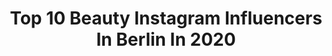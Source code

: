 ---
title: Top 10 Beauty Instagram Influencers In Berlin In 2020
description: >-
  Find top beauty Instagram influencers in Berlin in 2020. Most popular hashtags: #berlin #beauty #love #fashion.
platform: Instagram
profiles:
  - username: "cocoink"
    fullname: >-
      Berlin 💒 | Techno 🏢
    location: "Germany"
    followers: 71404
    engagement: 159
    commentsToLikes: 0.051575
    avatar: "https://scontent-lhr8-1.cdninstagram.com/v/t51.2885-19/s320x320/71036181_2387694341340721_6709203438539898880_n.jpg?_nc_ht=scontent-lhr8-1.cdninstagram.com&_nc_ohc=QqpmF7ZQer4AX-O0OHq&oh=c2af69acbeba555951439e636d892c56&oe=5EBB116E"
    verified: false
    hashtags: "#beautyberlin, #hellonailsandspa, #mattenails, #puglife"
  - username: "maryhakiki"
    fullname: >-
      Mary Hakiki
    location: "Germany"
    followers: 102933
    engagement: 442
    commentsToLikes: 0.025336
    avatar: "https://scontent-lhr8-1.cdninstagram.com/v/t51.2885-19/s320x320/92564276_549488379309196_1855230064312975360_n.jpg?_nc_ht=scontent-lhr8-1.cdninstagram.com&_nc_ohc=8S7CHw5wQPIAX_rkBI4&oh=2b357ff53f91e979b6483bb1448c2dec&oe=5EB9CDB4"
    verified: false
    hashtags: "#instafollow, #photooftheday, #videoedits, #afghanmusic"
  - username: "sabine_grodd"
    fullname: >-
      Sabine Grodd
    location: "Germany"
    followers: 14384
    engagement: 191
    commentsToLikes: 0.047609
    avatar: "https://scontent-ams4-1.cdninstagram.com/v/t51.2885-19/s320x320/18722461_1851603648435688_1915279445187362816_a.jpg?_nc_ht=scontent-ams4-1.cdninstagram.com&_nc_ohc=_eSXdrq7RYkAX8pqa61&oh=2bbee719c2650e4f33c6fac033938d52&oe=5EB54031"
    verified: false
    hashtags: "#sifjacobs, #creative, #camera, #photoshop"
  - username: "baerliner_luft"
    fullname: >-
      Berliner Luft
    location: "Germany"
    followers: 5374
    engagement: 1222
    commentsToLikes: 0.046521
    avatar: "https://scontent-lhr8-1.cdninstagram.com/v/t51.2885-19/s320x320/37397439_2169368886426204_101240346331054080_n.jpg?_nc_ht=scontent-lhr8-1.cdninstagram.com&_nc_ohc=w6HLi4kjc54AX9Hw-ga&oh=95309f44c1bec2b25f7a9e59f6cd4c65&oe=5EBC5F8C"
    verified: false
    hashtags: "#evening, #schoko, #photography, #represent"
  - username: "mayartist"
    fullname: >-
      Mayartist💗
    location: "Germany"
    followers: 28066
    engagement: 303
    commentsToLikes: 0.034042
    avatar: "https://scontent-bos3-1.cdninstagram.com/v/t51.2885-19/s320x320/84094985_193816158600837_9139666031948595200_n.jpg?_nc_ht=scontent-bos3-1.cdninstagram.com&_nc_ohc=FKzE0FhVjmgAX_q02bt&oh=b5e444d7b4a1ea64ed39810de0613ddf&oe=5EBAADF6"
    verified: false
    hashtags: "#coronatime, #youtube, #berlinale, #gala"
  - username: "hairdreamsbyalice"
    fullname: >-
      Hairdreams by Alice 💇‍♀️💗💖💇‍♀️
    location: "Germany"
    followers: 15020
    engagement: 211
    commentsToLikes: 0.114871
    avatar: "https://scontent-lhr8-1.cdninstagram.com/v/t51.2885-19/s320x320/66989838_2085329351579350_8989490619248279552_n.jpg?_nc_ht=scontent-lhr8-1.cdninstagram.com&_nc_ohc=epXaiMjGZ2AAX8-0yeO&oh=aefe3a19c8e111e1ebc72dbab6f35f61&oe=5EBB295F"
    verified: false
    hashtags: "#glitterlips, #hiphopdancer, #livemusic, #beautybloggers"
  - username: "katrinfromberlin"
    fullname: >-
      FASHION & LIFESTYLE BLOGGER
    location: "Germany"
    followers: 53049
    engagement: 117
    commentsToLikes: 0.041319
    avatar: "https://scontent-iad3-1.cdninstagram.com/v/t51.2885-19/s320x320/32156781_607626746281076_1983846807066640384_n.jpg?_nc_ht=scontent-iad3-1.cdninstagram.com&_nc_ohc=iRN5NNH_zjIAX8W3fUK&oh=dee83e8918c6c25a49b7422004ef2512&oe=5EA65BC9"
    verified: false
    hashtags: "#home, #monaco, #latergram, #fashionblogger"
  - username: "vanessalouis__official"
    fullname: >-
      Ꮩᴀᴎᴇѕѕᴀ Ꮮ౦uіs
    location: "Germany"
    followers: 111933
    engagement: 454
    commentsToLikes: 0.025871
    avatar: "https://scontent-ams4-1.cdninstagram.com/v/t51.2885-19/s320x320/66715541_362724494412360_6697642322881937408_n.jpg?_nc_ht=scontent-ams4-1.cdninstagram.com&_nc_ohc=Nk3UO1p_yAUAX_BfnFG&oh=4d9331b157fe5b92be4be0edb6862db9&oe=5EBBE448"
    verified: false
    hashtags: "#models, #goodlife, #cars, #bikinigirls"
  - username: "_m.i.m.i.ii"
    fullname: >-
      Ⓜ︎ⒾⓂ︎Ⓘ_Ⓜ︎ⒸⒼⓇⒺⒼⓄⓇ
    location: "Germany"
    followers: 3225
    engagement: 3614
    commentsToLikes: 0.031463
    avatar: "https://instagram.fngo1-1.fna.fbcdn.net/v/t51.2885-19/s320x320/69784296_2505767632992061_4015269787209826304_n.jpg?_nc_ht=instagram.fngo1-1.fna.fbcdn.net&_nc_ohc=Owy9vZ-7W78AX8yK5ac&oh=31f9d2a51e184f70394875aa80bd2fd6&oe=5E9BB711"
    verified: false
    hashtags: "#weinmusssein, #sundayvibes, #germany, #ink"
  - username: "javajune_selflovequeen"
    fullname: >-
      |Beauty|Fashion|Selflovetogo
    location: "Germany"
    followers: 35140
    engagement: 291
    commentsToLikes: 0.038560
    avatar: "https://scontent-lhr8-1.cdninstagram.com/v/t51.2885-19/s320x320/91865543_221013672580140_611878207972442112_n.jpg?_nc_ht=scontent-lhr8-1.cdninstagram.com&_nc_ohc=svMOKJWFH3kAX8RSLEC&oh=f1e1350b67b00699a234075055498481&oe=5EB9E468"
    verified: false
    hashtags: "#bikinibabe, #cute, #foodblogger, #schwarzkopf"
---